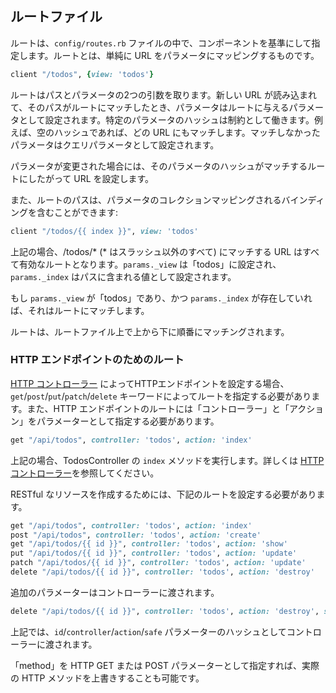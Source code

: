 ## ルートファイル

ルートは、```config/routes.rb``` ファイルの中で、コンポーネントを基準にして指定します。ルートとは、単純に URL をパラメータにマッピングするものです。

```ruby
client "/todos", {view: 'todos'}
```

ルートはパスとパラメータの2つの引数を取ります。新しい URL が読み込まれて、そのパスがルートにマッチしたとき、パラメータはルートに与えるパラメータとして設定されます。特定のパラメータのハッシュは制約として働きます。例えば、空のハッシュであれば、どの URL にもマッチします。マッチしなかったパラメータはクエリパラメータとして設定されます。

パラメータが変更された場合には、そのパラメータのハッシュがマッチするルートにしたがって URL を設定します。

また、ルートのパスは、パラメータのコレクションマッピングされるバインディングを含むことができます:

```ruby
client "/todos/{{ index }}", view: 'todos'
```

上記の場合、/todos/* (* はスラッシュ以外のすべて) にマッチする URL はすべて有効なルートとなります。```params._view``` は「todos」に設定され、```params._index``` はパスに含まれる値として設定されます。

もし ```params._view``` が「todos」であり、かつ ```params._index``` が存在していれば、それはルートにマッチします。

ルートは、ルートファイル上で上から下に順番にマッチングされます。


### HTTP エンドポイントのためのルート

[HTTP コントローラー](http_controllers.md) によってHTTPエンドポイントを設定する場合、```get```/```post```/```put```/```patch```/```delete``` キーワードによってルートを指定する必要があります。また、HTTP エンドポイントのルートには「コントローラー」と「アクション」をパラメーターとして指定する必要があります。

```ruby
get "/api/todos", controller: 'todos', action: 'index'
```

上記の場合、TodosController の ```index``` メソッドを実行します。詳しくは [HTTP コントローラー](http_controllers.md)を参照してください。

RESTful なリソースを作成するためには、下記のルートを設定する必要があります。

```ruby
get "/api/todos", controller: 'todos', action: 'index'
post "/api/todos", controller: 'todos', action: 'create'
get "/api/todos/{{ id }}", controller: 'todos', action: 'show'
put "/api/todos/{{ id }}", controller: 'todos', action: 'update'
patch "/api/todos/{{ id }}", controller: 'todos', action: 'update'
delete "/api/todos/{{ id }}", controller: 'todos', action: 'destroy'
```

追加のパラメーターはコントローラーに渡されます。

```ruby
delete "/api/todos/{{ id }}", controller: 'todos', action: 'destroy', safe: true
```

上記では、```id```/```controller```/```action```/```safe``` パラメーターのハッシュとしてコントローラーに渡されます。

「method」を HTTP GET または POST パラメーターとして指定すれば、実際の HTTP メソッドを上書きすることも可能です。
